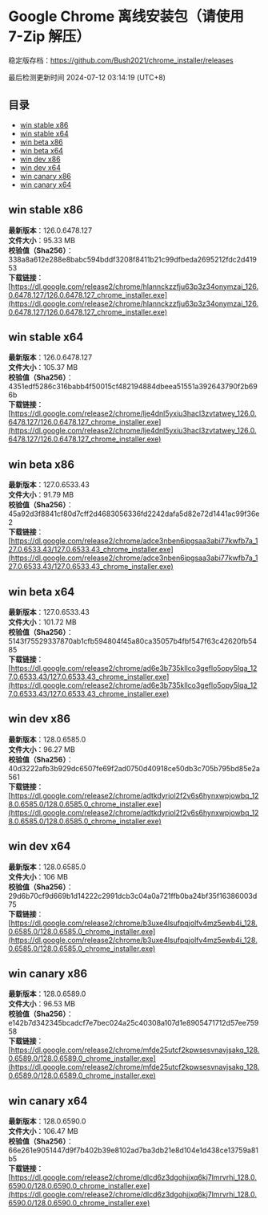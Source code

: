 # Google Chrome 离线安装包（请使用 7-Zip 解压）
稳定版存档：<https://github.com/Bush2021/chrome_installer/releases>

最后检测更新时间
2024-07-12 03:14:19 (UTC+8)


## 目录
* [win stable x86](https://github.com/Bush2021/chrome_installer?tab=readme-ov-file#win-stable-x86)
* [win stable x64](https://github.com/Bush2021/chrome_installer?tab=readme-ov-file#win-stable-x64)
* [win beta x86](https://github.com/Bush2021/chrome_installer?tab=readme-ov-file#win-beta-x86)
* [win beta x64](https://github.com/Bush2021/chrome_installer?tab=readme-ov-file#win-beta-x64)
* [win dev x86](https://github.com/Bush2021/chrome_installer?tab=readme-ov-file#win-dev-x86)
* [win dev x64](https://github.com/Bush2021/chrome_installer?tab=readme-ov-file#win-dev-x64)
* [win canary x86](https://github.com/Bush2021/chrome_installer?tab=readme-ov-file#win-canary-x86)
* [win canary x64](https://github.com/Bush2021/chrome_installer?tab=readme-ov-file#win-canary-x64)

## win stable x86
**最新版本**：126.0.6478.127  
**文件大小**：95.33 MB  
**校验值（Sha256）**：338a8a612e288e8babc594bddf3208f8411b21c99dfbeda2695212fdc2d41953  
**下载链接**：[https://dl.google.com/release2/chrome/hlannckzzfju63p3z34onymzai_126.0.6478.127/126.0.6478.127_chrome_installer.exe](https://dl.google.com/release2/chrome/hlannckzzfju63p3z34onymzai_126.0.6478.127/126.0.6478.127_chrome_installer.exe)  

## win stable x64
**最新版本**：126.0.6478.127  
**文件大小**：105.37 MB  
**校验值（Sha256）**：4351edf5286c316babb4f50015cf482194884dbeea51551a392643790f2b696b  
**下载链接**：[https://dl.google.com/release2/chrome/lje4dnl5yxiu3hacl3zvtatwey_126.0.6478.127/126.0.6478.127_chrome_installer.exe](https://dl.google.com/release2/chrome/lje4dnl5yxiu3hacl3zvtatwey_126.0.6478.127/126.0.6478.127_chrome_installer.exe)  

## win beta x86
**最新版本**：127.0.6533.43  
**文件大小**：91.79 MB  
**校验值（Sha256）**：45a92d3f8841cf80d7cff2d4683056336fd2242dafa5d82e72d1441ac99f36e2  
**下载链接**：[https://dl.google.com/release2/chrome/adce3nben6ipgsaa3abi77kwfb7a_127.0.6533.43/127.0.6533.43_chrome_installer.exe](https://dl.google.com/release2/chrome/adce3nben6ipgsaa3abi77kwfb7a_127.0.6533.43/127.0.6533.43_chrome_installer.exe)  

## win beta x64
**最新版本**：127.0.6533.43  
**文件大小**：101.72 MB  
**校验值（Sha256）**：5143f75529337870ab1cfb594804f45a80ca35057b4fbf547f63c42620fb5485  
**下载链接**：[https://dl.google.com/release2/chrome/ad6e3b735kllco3geflo5opy5lqa_127.0.6533.43/127.0.6533.43_chrome_installer.exe](https://dl.google.com/release2/chrome/ad6e3b735kllco3geflo5opy5lqa_127.0.6533.43/127.0.6533.43_chrome_installer.exe)  

## win dev x86
**最新版本**：128.0.6585.0  
**文件大小**：96.27 MB  
**校验值（Sha256）**：40d3222afb3b929dc6507fe69f2ad0750d40918ce50db3c705b795bd85e2a561  
**下载链接**：[https://dl.google.com/release2/chrome/adtkdyriol2f2v6s6hynxwpjowbq_128.0.6585.0/128.0.6585.0_chrome_installer.exe](https://dl.google.com/release2/chrome/adtkdyriol2f2v6s6hynxwpjowbq_128.0.6585.0/128.0.6585.0_chrome_installer.exe)  

## win dev x64
**最新版本**：128.0.6585.0  
**文件大小**：106 MB  
**校验值（Sha256）**：29d6b70cf9d669b1d14222c2991dcb3c04a0a721ffb0ba24bf35f16386003d75  
**下载链接**：[https://dl.google.com/release2/chrome/b3uxe4lsufpqjolfv4mz5ewb4i_128.0.6585.0/128.0.6585.0_chrome_installer.exe](https://dl.google.com/release2/chrome/b3uxe4lsufpqjolfv4mz5ewb4i_128.0.6585.0/128.0.6585.0_chrome_installer.exe)  

## win canary x86
**最新版本**：128.0.6589.0  
**文件大小**：96.53 MB  
**校验值（Sha256）**：e142b7d342345bcadcf7e7bec024a25c40308a107d1e8905471712d57ee75958  
**下载链接**：[https://dl.google.com/release2/chrome/mfde25utcf2kpwsesvnavjsakq_128.0.6589.0/128.0.6589.0_chrome_installer.exe](https://dl.google.com/release2/chrome/mfde25utcf2kpwsesvnavjsakq_128.0.6589.0/128.0.6589.0_chrome_installer.exe)  

## win canary x64
**最新版本**：128.0.6590.0  
**文件大小**：106.47 MB  
**校验值（Sha256）**：66e261e9051447d9f7b402b39e8102ad7ba3db21e8d104e1d438ce13759a81b5  
**下载链接**：[https://dl.google.com/release2/chrome/dlcd6z3dgohjjxq6kj7lmrvrhi_128.0.6590.0/128.0.6590.0_chrome_installer.exe](https://dl.google.com/release2/chrome/dlcd6z3dgohjjxq6kj7lmrvrhi_128.0.6590.0/128.0.6590.0_chrome_installer.exe)  

